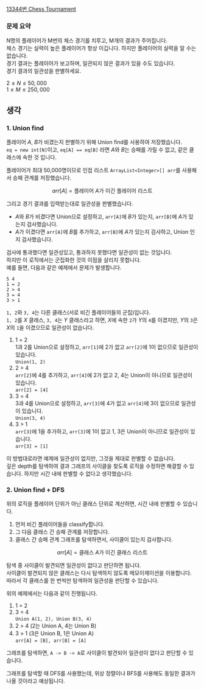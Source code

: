 [13344번 Chess Tournament](https://www.acmicpc.net/problem/13344)

### 문제 요약

N명의 플레이어가 M번의 체스 경기를 치루고, M개의 결과가 주어집니다.\
체스 경기는 실력이 높은 플레이어가 항상 이깁니다. 하지만 플레이어의 실력을 알 수는 없습니다.\
경기 결과는 플레이어가 보고하며, 일관되지 않은 결과가 있을 수도 있습니다.\
경기 결과의 일관성을 판별하세요.

$2 ≤ N ≤ 50,000$\
$1 ≤ M ≤ 250,000$

## 생각

### 1. Union find

플레이어 $A$, $B$가 비겼는지 판별하기 위해 Union find를 사용하여 저장했습니다.\
`eq = new int[N]`이고, `eq[A] == eq[B]` 라면 $A$와 $B$는 승패를 가릴 수 없고, 같은 클래스에 속한 것 입니다.

플레이어가 최대 50,000명이므로 인접 리스트 `ArrayList<Integer>[] arr`를 사용해서 승패 관계를 저장했습니다.

$$arr[A] = \text{플레이어 } A\text{가 이긴 플레이어 리스트}$$

그리고 경기 결과를 입력받는대로 일관성을 판별했습니다.

- $A$와 $B$가 비겼다면 Union으로 설정하고, `arr[A]`에 $B$가 있는지, `arr[B]`에 $A$가 있는지 검사했습니다.
- $A$가 이겼다면 `arr[A]`에 $B$를 추가하고, `arr[B]`에 $A$가 있는지 검사하고, Union 인지 검사했습니다.

검사에 통과했다면 일관성있고, 통과하지 못했다면 일관성이 없는 것입니다.\
하지만 이 로직에서는 군집화한 것의 이점을 살리지 못합니다.\
예를 들면, 다음과 같은 예제에서 문제가 발생합니다.

```
5 4
1 = 2
2 > 4
3 = 4
3 > 1
```

`1, 2`와 `3, 4`는 다른 클래스(서로 비긴 플레이어들의 군집)입니다.\
`1, 2`를 $X$ 클래스, `3, 4`는 $Y$ 클래스라고 하면, $X$에 속한 `2`가 $Y$의 `4`를 이겼지만, $Y$의 `3`은 $X$의 `1`을 이겼으므로 일관성이
없습니다.

1. 1 = 2\
   1과 2를 Union으로 설정하고, `arr[1]`에 2가 없고 `arr[2]`에 1이 없으므로 일관성이 있습니다.\
   `Union(1, 2)`
2. 2 > 4\
   `arr[2]`에 4를 추가하고, `arr[4]`에 2가 없고 2, 4는 Union이 아니므로 일관성이 있습니다.\
   `arr[2] = [4]`
3. 3 = 4\
   3과 4를 Union으로 설정하고, `arr[3]`에 4가 없고 `arr[4]`에 3이 없으므로 일관성이 있습니다.\
   `Union(3, 4)`
4. 3 > 1\
   `arr[3]`에 1을 추가하고, `arr[3]`에 1이 없고 1, 3은 Union이 아니므로 일관성이 있습니다.\
   `arr[3] = [1]`

이 방법대로라면 예제에 일관성이 없지만, 그것을 제대로 판별할 수 없습니다.\
깊은 depth를 탐색하여 결과 그래프의 사이클을 찾도록 로직을 수정하면 해결할 수 있습니다. 하지만 시간 내에 판별할 수 없다고 생각했습니다.

### 2. Union find + DFS

위의 로직을 플레이어 단위가 아닌 클래스 단위로 계산하면, 시간 내에 판별할 수 있습니다.

1. 먼저 비긴 플레이어들을 classify합니다.
2. 그 다음 클래스 간 승패 관계를 저장합니다.
3. 클래스 간 승패 관계 그래프를 탐색하면서, 사이클이 있는지 검사합니다.

$$arr[A] = \text{클래스 } A\text{가 이긴 클래스 리스트}$$

탐색 중 사이클이 발견되면 일관성이 없다고 판단하면 됩니다.\
사이클이 발견되지 않은 클래스는 다시 탐색하지 않도록 메모이제이션을 이용합니다.\
따라서 각 클래스를 한 번씩만 탐색하여 일관성을 판단할 수 있습니다.

위의 예제에서는 다음과 같이 진행됩니다.

1. 1 = 2
2. 3 = 4\
   `Union A(1, 2), Union B(3, 4)`
3. 2 > 4 (2는 Union A, 4는 Union B)
4. 3 > 1 (3은 Union B, 1은 Union A)\
   `arr[A] = [B], arr[B] = [A]`

그래프를 탐색하면, `A -> B -> A`로 사이클이 발견되어 일관성이 없다고 판단할 수 있습니다.

그래프를 탐색할 때 DFS를 사용했는데, 위상 정렬이나 BFS를 사용해도 동일한 결과가 나올 것이라고 예상됩니다.
